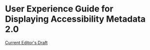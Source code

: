  # User Experience Guide for Displaying Accessibility Metadata 2.0
 [Current Editor's Draft](https://w3c.github.io/publ-a11y/a11y-meta-display-guide/2.0/draft/guidelines/)

 